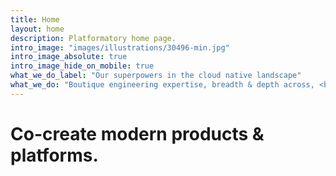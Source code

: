 ```yaml
---
title: Home
layout: home
description: Platformatory home page.
intro_image: "images/illustrations/30496-min.jpg"
intro_image_absolute: true
intro_image_hide_on_mobile: true
what_we_do_label: "Our superpowers in the cloud native landscape"
what_we_do: "Boutique engineering expertise, breadth & depth across, <br><strong>Hyperscale Data, Event Streaming, Machine Learning and API-based connectivity</strong>."
---
```


# Co-create modern products & platforms.

